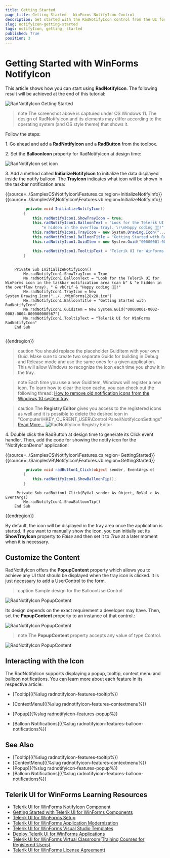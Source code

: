 ```yaml
---
title: Getting Started
page_title: Getting Started - WinForms NotifyIcon Control
description: Get started with the RadNotifyIcon control from the UI for WinForms suite.
slug: notifyicon-getting-started
tags: notifyIcon, getting, started
published: True
position: 3 
---
```


# Getting Started with WinForms NotifyIcon

 This article shows how you can start using __RadNotifyIcon__. The following result will be achieved at the end of this tutorial:

 ![RadNotifyIcon Getting Started](images/radnotifyicon-getting-started002.png)

 >note The screenshot above is captured under OS Windows 11. The design of RadNotifyIcon and its elements may differ according to the operating system (and OS style theme) that shows it.

 Follow the steps:

1\. Go ahead and add a __RadNotifyIcon__ and a __RadButton__ from the toolbox.

2\. Set the __BalloonIcon__ property for RadNotifyIcon at design time:

![RadNotifyIcon set icon](images/radnotifyicon-getting-started001.png)

3\. Add a method called __InitializeNotifyIcon__ to initialize the data displayed inside the notify balloon. The __TrayIcon__ indicates what icon will be shown in the taskbar notification area:

{{source=..\SamplesCS\NotifyIcon\Features.cs region=InitializeNotifyInfo}} 
{{source=..\SamplesVB\NotifyIcon\Features.vb region=InitializeNotifyInfo}}

````C#
         private void InitializeNotifyIcon()
        {
            this.radNotifyIcon1.ShowTrayIcon = true;
            this.radNotifyIcon1.BalloonText = "Look for the Telerik UI for WinForms icon in the taskbar notification area (can b" +
                "e hidden in the overflow tray). \r\nHappy coding 🐱‍💻!";
            this.radNotifyIcon1.TrayIcon = new System.Drawing.Icon("../../WinForms128x28.ico");
            this.radNotifyIcon1.BalloonTitle = "Getting Started with RadNotifyIcon";
            this.radNotifyIcon1.GuidItem = new System.Guid("00000001-0002-0003-0004-000000000567");

            this.radNotifyIcon1.TooltipText = "Telerik UI for WinForms RadNotifyIcon";
        }

````
````VB.NET

    Private Sub InitializeNotifyIcon()
        Me.radNotifyIcon1.ShowTrayIcon = True
        Me.radNotifyIcon1.BalloonText = "Look for the Telerik UI for WinForms icon in the taskbar notification area (can b" & "e hidden in the overflow tray). " & vbCrLf & "Happy coding 🐱‍💻!"
        Me.radNotifyIcon1.TrayIcon = New System.Drawing.Icon("../../WinForms128x28.ico")
        Me.radNotifyIcon1.BalloonTitle = "Getting Started with RadNotifyIcon"
        Me.radNotifyIcon1.GuidItem = New System.Guid("00000001-0002-0003-0004-000000000567")
        Me.radNotifyIcon1.TooltipText = "Telerik UI for WinForms RadNotifyIcon"
    End Sub
 
```` 

{{endregion}}

>caution You should replace the placeholder GuidItem with your own Guid. Make sure to create two separate Guids for building in Debug and Release mode and use the same ones for a given application. This will allow Windows to recognize the icon each time you show it in the tray.

>note Each time you use a new GuidItem, Windows will register a new icon. To learn how to clear the icon cache, you can check out the following thread: [How to remove old notification icons from the Windows 10 system tray](https://answers.microsoft.com/en-us/windows/forum/all/how-to-remove-old-notification-icons-from-the/c66892b4-51a9-44fa-853f-b17cdff5ed2f). 

>caution The __Registry Editor__ gives you access to the registered icons as well and it is possible to delete the desired icon in "Computer\HKEY_CURRENT_USER\Control Panel\NotifyIconSettings" [Read More...](https://learn.microsoft.com/en-us/windows/win32/shell/notification-area#removing-an-icon)
![RadNotifyIcon Registry Editor](images/radnotifyicon-getting-started003.png)

4\. Double click the RadButton at design time to generate its Click event handler. Then, add the code for showing the notify icon for the "NotifyIconDemo" application:

{{source=..\SamplesCS\NotifyIcon\Features.cs region=GettingStarted}} 
{{source=..\SamplesVB\NotifyIcon\Features.vb region=GettingStarted}}

````C#
         private void radButton1_Click(object sender, EventArgs e)
        {
            this.radNotifyIcon1.ShowBalloonTip();
        }

````
````VB.NET
     Private Sub radButton1_Click(ByVal sender As Object, ByVal e As EventArgs)
        Me.radNotifyIcon1.ShowBalloonTip()
    End Sub
```` 

{{endregion}}

By default, the icon will be displayed in the tray area once the application is started. If you want to manually show the icon, you can initially set its __ShowTrayIcon__ property to *False* and then set it to *True* at a later moment when it is necessary. 

## Customize the Content

RadNotifyIcon offers the __PopupContent__ property which allows you to achieve any UI that should be displayed when the tray icon is clicked. It is just necessary to add a UserControl to the form.

>caption Sample design for the BalloonUserControl

![RadNotifyIcon PopupContent](images/radnotifyicon-getting-started005.png)

Its design depends on the exact requirement a developer may have. Then, set the __PopupContent__ property to an instance of that control.:

![RadNotifyIcon PopupContent](images/radnotifyicon-getting-started006.png)

>note The __PopupContent__ property accepts any value of type Control.

![RadNotifyIcon PopupContent](images/radnotifyicon-getting-started004.gif)
 
## Interacting with the Icon

The RadNotifyIcon supports displaying a popup, tooltip, context menu and balloon notifications. You can learn more about each feature in its respective article:

* [Tooltip]({%slug radnotifyicon-features-tooltip%})

* [ContextMenu]({%slug radnotifyicon-features-contextmenu%})

* [Popup]({%slug radnotifyicon-features-popup%}) 

* [Balloon Notifications]({%slug radnotifyicon-features-balloon-notifications%}) 

## See Also

* [Tooltip]({%slug radnotifyicon-features-tooltip%})
* [ContextMenu]({%slug radnotifyicon-features-contextmenu%})
* [Popup]({%slug radnotifyicon-features-popup%}) 
* [Balloon Notifications]({%slug radnotifyicon-features-balloon-notifications%}) 


## Telerik UI for WinForms Learning Resources
* [Telerik UI for WinForms NotifyIcon Component](https://www.telerik.com/products/winforms/notifyicon.aspx)
* [Getting Started with Telerik UI for WinForms Components](https://docs.telerik.com/devtools/winforms/getting-started/first-steps)
* [Telerik UI for WinForms Setup](https://docs.telerik.com/devtools/winforms/installation-and-upgrades/installing-on-your-computer)
* [Telerik UI for WinForms Application Modernization](https://docs.telerik.com/devtools/winforms/winforms-converter/overview)
* [Telerik UI for WinForms Visual Studio Templates](https://docs.telerik.com/devtools/winforms/visual-studio-integration/visual-studio-templates)
* [Deploy Telerik UI for WinForms Applications](https://docs.telerik.com/devtools/winforms/deployment-and-distribution/application-deployment)
* [Telerik UI for WinForms Virtual Classroom(Training Courses for Registered Users)](https://learn.telerik.com/learn/course/external/view/elearning/17/telerik-ui-for-winforms)
* [Telerik UI for WinForms License Agreement)](https://www.telerik.com/purchase/license-agreement/winforms-dlw-s)

